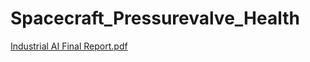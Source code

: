 # Spacecraft_Pressurevalve_Health


[Industrial AI Final Report.pdf](https://github.com/user-attachments/files/18400934/Industrial.AI.Final.Report.pdf)
